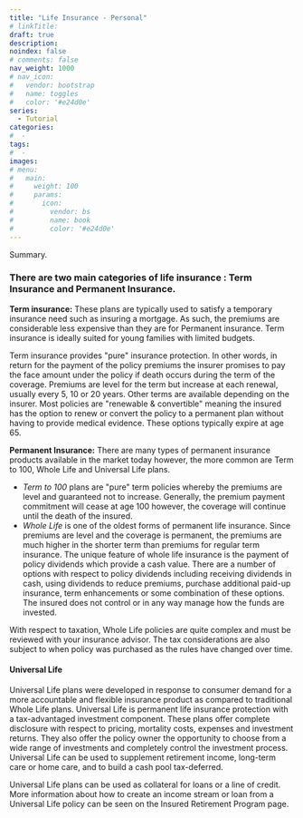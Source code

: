 ```yaml
---
title: "Life Insurance - Personal"
# linkTitle:
draft: true
description: 
noindex: false
# comments: false
nav_weight: 1000
# nav_icon:
#   vendor: bootstrap
#   name: toggles
#   color: '#e24d0e'
series:
  - Tutorial
categories:
#  - 
tags:
#  - 
images:
# menu:
#   main:
#     weight: 100
#     params:
#       icon:
#         vendor: bs
#         name: book
#         color: '#e24d0e'
---
```


Summary.

<!--more-->

### There are two main categories of life insurance : Term Insurance and Permanent Insurance.

**Term insurance:** These plans are typically used to satisfy a temporary insurance need such as insuring a mortgage. As such, the premiums are considerable less expensive than they are for Permanent insurance. Term insurance is ideally suited for young families with limited budgets.

Term insurance provides "pure" insurance protection. In other words, in return for the payment of the policy premiums the insurer promises to pay the face amount under the policy if death occurs during the term of the coverage. Premiums are level for the term but increase at each renewal, usually every 5, 10 or 20 years. Other terms are available depending on the insurer. Most policies are "renewable & convertible" meaning the insured has the option to renew or convert the policy to a permanent plan without having to provide medical evidence. These options typically expire at age 65.

**Permanent Insurance:** There are many types of permanent insurance products available in the market today however, the more common are Term to 100, Whole Life and Universal Life plans.

- *Term to 100* plans are "pure" term policies whereby the premiums are level and guaranteed not to increase. Generally, the premium payment commitment will cease at age 100 however, the coverage will continue until the death of the insured.
- *Whole Life* is one of the oldest forms of permanent life insurance. Since premiums are level and the coverage is permanent, the premiums are much higher in the shorter term than premiums for regular term insurance. The unique feature of whole life insurance is the payment of policy dividends which provide a cash value. There are a number of options with respect to policy dividends including receiving dividends in cash, using dividends to reduce premiums, purchase additional paid-up insurance, term enhancements or some combination of these options. The insured does not control or in any way manage how the funds are invested.

With respect to taxation, Whole Life policies are quite complex and must be reviewed with your insurance advisor. The tax considerations are also subject to when policy was purchased as the rules have changed over time.

#### Universal Life

Universal Life plans were developed in response to consumer demand for a more accountable and flexible insurance product as compared to traditional Whole Life plans. Universal Life is permanent life insurance protection with a tax-advantaged investment component.  These plans offer complete disclosure with respect to pricing, mortality costs, expenses and investment returns. They also offer the policy owner the opportunity to choose from a wide range of investments and completely control the investment process. Universal Life can be used to supplement retirement income, long-term care or home care, and to build a cash pool tax-deferred.

Universal Life plans can be used as collateral for loans or a line of credit. More information about how to create an income stream or loan from a Universal Life policy can be seen on the Insured Retirement Program page.

